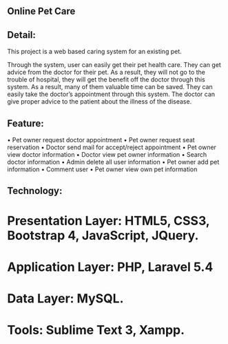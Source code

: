 ## Online Pet Care

## Detail:
This project is a web based caring system for an existing pet.

Through the system, user can easily get their pet health care. They can get advice from the doctor for their pet. As a result, they will not go to the trouble of hospital, they will get the benefit off the doctor through this system. As a result, many of them valuable time can be saved. They can easily take the doctor’s appointment through this system. The doctor can give proper advice to the patient about the illness of the disease.

##	Feature: 
•	Pet owner request doctor appointment
•	Pet owner request seat reservation
•	Doctor send mail for accept/reject appointment
•	Pet owner view doctor information
•	Doctor view pet owner information
•	Search doctor information
•	Admin delete all user information
•	Pet owner add pet information
•	Comment user
•	Pet owner view own pet information

##	Technology:
#	Presentation Layer: HTML5, CSS3, Bootstrap 4, JavaScript, JQuery.
#	Application Layer: PHP, Laravel 5.4
#	Data Layer: MySQL.
#	Tools: Sublime Text 3, Xampp.

